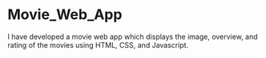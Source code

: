# Movie_Web_App
I have developed a movie web app which displays the image, overview, and rating of the movies using HTML, CSS, and Javascript.
